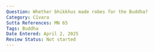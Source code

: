 ```yaml
---
Question: Whether bhikkhus made robes for the Buddha?
Category: Cīvara
Sutta References: MN 65
Tags: Buddha
Date Entered: April 2, 2025
Review Status: Not started
---
```

